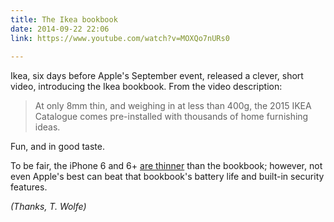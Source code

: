 ```yaml
---
title: The Ikea bookbook
date: 2014-09-22 22:06
link: https://www.youtube.com/watch?v=MOXQo7nURs0
 
---
```



Ikea, six days before Apple's September event, released a clever, short video, introducing the Ikea bookbook. From the video description:

> At only 8mm thin, and weighing in at less than 400g, the 2015 IKEA Catalogue comes pre-installed with thousands of home furnishing ideas.

Fun, and in good taste.

To be fair, the iPhone 6 and 6+ [are thinner](http://www.apple.com/iphone-6/specs/) than the bookbook; however, not even Apple's best can beat that bookbook's battery life and built-in security features.

_(Thanks, T. Wolfe)_
